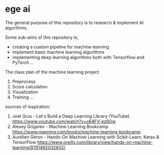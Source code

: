 # ege ai

The general purpose of this repository is to research & implement AI algorithms.

Some sub-aims of this repository is;

- creating a custom pipeline for machine learning
- implement basic machine learning algorithms
- implementing deep learning algorithms both with Tensorflow and PyTorch
  ...

The class plan of the machine learning project

1. Preprocess
2. Score calculation
3. Visualization
4. Training
   ...

sources of inspiration:

1. Joel Grus - Let's Build a Deep Learning Library (YouTube)
   <https://www.youtube.com/watch?v=o64FV-ez6Gw>
2. Alexey Grigorev - Machine Learning Bookcamp
   <https://www.manning.com/books/machine-learning-bookcamp>
3. Aurélien Géron - Hands-On Machine Learning with Scikit-Learn, Keras & TensorFlow
   <https://www.oreilly.com/library/view/hands-on-machine-learning/9781492032632/>
